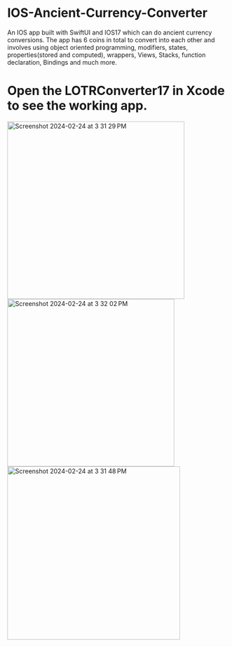 
# IOS-Ancient-Currency-Converter
An IOS app built with SwiftUI and IOS17 which can do ancient currency conversions. The app has 6 coins in total to convert into each other and involves using object oriented programming, modifiers, states, properties(stored and computed), wrappers, Views, Stacks, function declaration, Bindings and much more.
# Open the LOTRConverter17 in Xcode to see the working app.

<img width="404" alt="Screenshot 2024-02-24 at 3 31 29 PM" src="https://github.com/Kushankk/IOS-Ancient-Currency-Converter/assets/111222930/e0c4ced5-48d0-40eb-84ea-dfd226e67221">
<img width="381" alt="Screenshot 2024-02-24 at 3 32 02 PM" src="https://github.com/Kushankk/IOS-Ancient-Currency-Converter/assets/111222930/9d18d8a9-bec5-4bd0-9dbd-63a774b746d7">
<img width="394" alt="Screenshot 2024-02-24 at 3 31 48 PM" src="https://github.com/Kushankk/IOS-Ancient-Currency-Converter/assets/111222930/eb402c25-53e1-4ed2-b024-cbb67bb1fd69">

